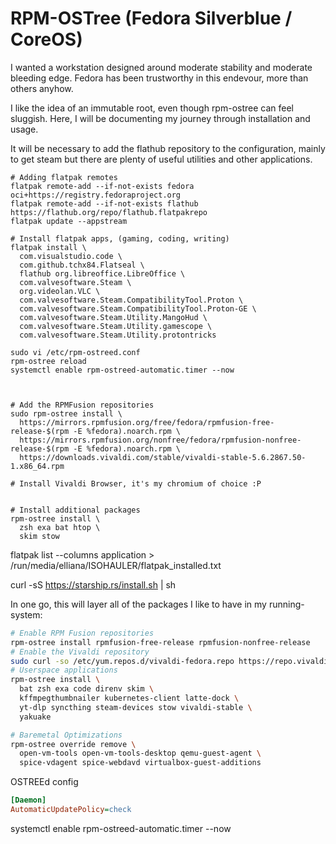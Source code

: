 # RPM-OSTree (Fedora Silverblue / CoreOS)

I wanted a workstation designed around moderate stability and moderate bleeding edge. Fedora has been trustworthy in this endevour, more than others anyhow.

I like the idea of an immutable root, even though rpm-ostree can feel sluggish. Here, I will be documenting my journey through installation and usage.

It will be necessary to add the flathub repository to the configuration, mainly to get steam but there are plenty of useful utilities and other applications.

```shell
# Adding flatpak remotes
flatpak remote-add --if-not-exists fedora oci+https://registry.fedoraproject.org
flatpak remote-add --if-not-exists flathub https://flathub.org/repo/flathub.flatpakrepo
flatpak update --appstream

# Install flatpak apps, (gaming, coding, writing)
flatpak install \
  com.visualstudio.code \
  com.github.tchx84.Flatseal \
  flathub org.libreoffice.LibreOffice \
  com.valvesoftware.Steam \
  org.videolan.VLC \
  com.valvesoftware.Steam.CompatibilityTool.Proton \
  com.valvesoftware.Steam.CompatibilityTool.Proton-GE \
  com.valvesoftware.Steam.Utility.MangoHud \
  com.valvesoftware.Steam.Utility.gamescope \
  com.valvesoftware.Steam.Utility.protontricks
```


```shell
sudo vi /etc/rpm-ostreed.conf
rpm-ostree reload
systemctl enable rpm-ostreed-automatic.timer --now



# Add the RPMFusion repositories
sudo rpm-ostree install \
  https://mirrors.rpmfusion.org/free/fedora/rpmfusion-free-release-$(rpm -E %fedora).noarch.rpm \
  https://mirrors.rpmfusion.org/nonfree/fedora/rpmfusion-nonfree-release-$(rpm -E %fedora).noarch.rpm \
  https://downloads.vivaldi.com/stable/vivaldi-stable-5.6.2867.50-1.x86_64.rpm

# Install Vivaldi Browser, it's my chromium of choice :P


# Install additional packages
rpm-ostree install \
  zsh exa bat htop \
  skim stow 
```

flatpak list --columns application > /run/media/elliana/ISOHAULER/flatpak_installed.txt

curl -sS https://starship.rs/install.sh | sh




In one go, this will layer all of the packages I like to have in my running-system:

```sh
# Enable RPM Fusion repositories
rpm-ostree install rpmfusion-free-release rpmfusion-nonfree-release
# Enable the Vivaldi repository
sudo curl -so /etc/yum.repos.d/vivaldi-fedora.repo https://repo.vivaldi.com/archive/vivaldi-fedora.repo
# Userspace applications
rpm-ostree install \
  bat zsh exa code direnv skim \
  kffmpegthumbnailer kubernetes-client latte-dock \
  yt-dlp syncthing steam-devices stow vivaldi-stable \
  yakuake

# Baremetal Optimizations
rpm-ostree override remove \
  open-vm-tools open-vm-tools-desktop qemu-guest-agent \
  spice-vdagent spice-webdavd virtualbox-guest-additions
```

OSTREEd config

```ini
[Daemon]
AutomaticUpdatePolicy=check
```

systemctl enable rpm-ostreed-automatic.timer --now
